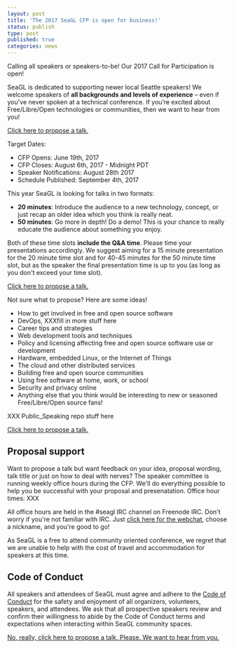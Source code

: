 ```yaml
---
layout: post
title: 'The 2017 SeaGL CFP is open for business!'
status: publish
type: post
published: true
categories: news
---
```


Calling all speakers or speakers-to-be! Our 2017 Call for Participation is open!

SeaGL is dedicated to supporting newer local Seattle speakers! We welcome speakers of **all backgrounds and levels of experience** – even if you’ve never spoken at a technical conference. If you’re excited about Free/Libre/Open technologies or communities, then we want to hear from you!

[Click here to propose a talk.](XXX)

Target Dates:

* CFP Opens: June 19th, 2017
* CFP Closes: August 6th, 2017 - Midnight PDT
* Speaker Notifications: August 28th 2017
* Schedule Published: September 4th, 2017

This year SeaGL is looking for talks in two formats:

* **20 minutes**: Introduce the audience to a new technology, concept, or just recap an older idea which you think is really neat.
* **50 minutes**: Go more in depth! Do a demo! This is your chance to really educate the audience about something you enjoy.

Both of these time slots **include the Q&A time**. Please time your presentations accordingly. We suggest aiming for a 15 minute presentation for the 20 minute time slot and for 40-45 minutes for the 50 minute time slot, but as the speaker the final presentation time is up to you (as long as you don't exceed your time slot).

[Click here to propose a talk.](XXX)

Not sure what to propose? Here are some ideas!

* How to get involved in free and open source software
* DevOps, XXXfill in more stuff here
* Career tips and strategies
* Web development tools and techniques
* Policy and licensing affecting free and open source software use or development
* Hardware, embedded Linux, or the Internet of Things
* The cloud and other distributed services
* Building free and open source communities
* Using free software at home, work, or school
* Security and privacy online
* Anything else that you think would be interesting to new or seasoned Free/Libre/Open source fans!

XXX Public_Speaking repo stuff here

[Click here to propose a talk.](XXX)

## Proposal support

Want to propose a talk but want feedback on your idea, proposal wording, talk title or just on how to deal with nerves? The speaker committee is running weekly office hours during the CFP. We'll do everything possible to help you be successful with your proposal and presenatation. Office hour times: XXX

All office hours are held in the #seagl IRC channel on Freenode IRC. Don't worry if you're not familiar with IRC. Just [click here for the webchat](XXX), choose a nickname, and you're good to go!

As SeaGL is a free to attend community oriented conference, we regret that we are unable to help with the cost of travel and accommodation for speakers at this time.

## Code of Conduct 

All speakers and attendees of SeaGL must agree and adhere to the [Code of Conduct](http://seagl.org/code_of_conduct.html) for the safety and enjoyment of all organizers, volunteers, speakers, and attendees. We ask that all prospective speakers review and confirm their willingness to abide by the Code of Conduct terms and expectations when interacting within SeaGL community spaces. 

[No, really, click here to propose a talk. Please. We want to hear from you.](XXX)

